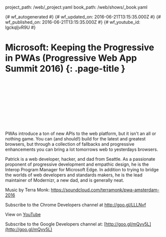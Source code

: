 project_path: /web/_project.yaml
book_path: /web/shows/_book.yaml

{# wf_autogenerated #}
{# wf_updated_on: 2016-06-21T13:15:35.000Z #}
{# wf_published_on: 2016-06-21T13:15:35.000Z #}
{# wf_youtube_id: IgckqIjvR9U #}

# Microsoft: Keeping the Progressive in PWAs (Progressive Web App Summit 2016) {: .page-title }


<div class="video-wrapper">
  <iframe class="devsite-embedded-youtube-video" data-video-id="IgckqIjvR9U"
          data-autohide="1" data-showinfo="0" frameborder="0" allowfullscreen>
  </iframe>
</div>

PWAs introduce a ton of new APIs to the web platform, but it isn&#x27;t an all or nothing game. You can (and should!) build for the latest and greatest browsers, but through a collection of fallbacks and progressive enhancements you can bring a lot tomorrows web to yesterdays browsers.

Patrick is a web developer, hacker, and dad from Seattle. As a passionate proponent of progressive development and empathic design, he is the Interop Program Manager for Microsoft Edge. In addition to trying to bridge the worlds of web developers and standards makers, he is the lead maintainer of Modernizr, a new dad, and is generally neat.

Music by Terra Monk: https://soundcloud.com/terramonk/pwa-amsterdam-2016

Subscribe to the Chrome Developers channel at http://goo.gl/LLLNvf

View on [YouTube](https://youtu.be/IgckqIjvR9U)

Subscribe to the Google Developers channel at: [http://goo.gl/mQyv5L](http://goo.gl/mQyv5L)

